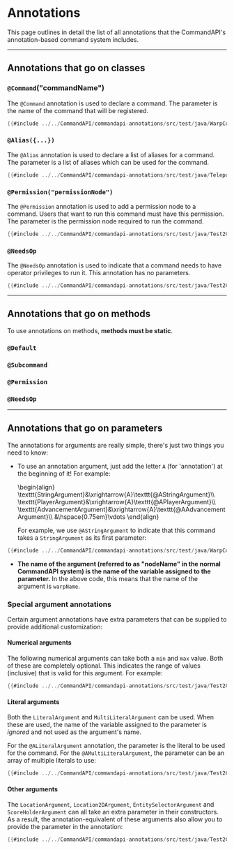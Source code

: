 # Annotations

This page outlines in detail the list of all annotations that the CommandAPI's annotation-based command system includes.

---

## Annotations that go on classes

### `@Command`("commandName")

The `@Command` annotation is used to declare a command. The parameter is the name of the command that will be registered.

```java
{{#include ../../CommandAPI/commandapi-annotations/src/test/java/WarpCommand.java:warps_command}}
```

### `@Alias({...})`

The `@Alias` annotation is used to declare a list of aliases for a command. The parameter is a list of aliases which can be used for the command.

```java
{{#include ../../CommandAPI/commandapi-annotations/src/test/java/TeleportCommand.java:teleport_command}}
```

### `@Permission("permissionNode")`

The `@Permission` annotation is used to add a permission node to a command. Users that want to run this command must have this permission. The parameter is the permission node required to run the command.

```java
{{#include ../../CommandAPI/commandapi-annotations/src/test/java/Test2Command.java:teleport_command_perms}}
```

### `@NeedsOp`

The `@NeedsOp` annotation is used to indicate that a command needs to have operator privileges to run it. This annotation has no parameters.

```java
{{#include ../../CommandAPI/commandapi-annotations/src/test/java/Test2Command.java:teleport_command_needsop}}
```

-----

## Annotations that go on methods

To use annotations on methods, **methods must be static**.

### `@Default`

### `@Subcommand`

### `@Permission`

### `@NeedsOp`

-----

## Annotations that go on parameters

The annotations for arguments are really simple, there's just two things you need to know:

- To use an annotation argument, just add the letter `A` (for 'annotation') at the beginning of it! For example:

  \begin{align}
  \texttt{StringArgument}&\xrightarrow{A}\texttt{@AStringArgument}\\\\
  \texttt{PlayerArgument}&\xrightarrow{A}\texttt{@APlayerArgument}\\\\
  \texttt{AdvancementArgument}&\xrightarrow{A}\texttt{@AAdvancementArgument}\\\\
  &\hspace{0.75em}\vdots
  \end{align}

  For example, we use `@AStringArgument` to indicate that this command takes a `StringArgument` as its first parameter:

```java
{{#include ../../CommandAPI/commandapi-annotations/src/test/java/WarpCommand.java:warps_warp}}
```

- **The name of the argument (referred to as "nodeName" in the normal CommandAPI system) is the name of the variable assigned to the parameter.** In the above code, this means that the name of the argument is `warpName`.

### Special argument annotations

Certain argument annotations have extra parameters that can be supplied to provide additional customization:

#### Numerical arguments

The following numerical arguments can take both a `min` and `max` value. Both of these are completely optional. This indicates the range of values (inclusive) that is valid for this argument. For example:

```java
{{#include ../../CommandAPI/commandapi-annotations/src/test/java/Test2Command.java:number_arguments}}
```

#### Literal arguments

Both the `LiteralArgument` and `MultiLiteralArgument` can be used. When these are used, the name of the variable assigned to the parameter is *ignored* and not used as the argument's name.

For the `@ALiteralArgument` annotation, the parameter is the literal to be used for the command. For the `@AMultiLiteralArgument`, the parameter can be an array of multiple literals to use:

```java
{{#include ../../CommandAPI/commandapi-annotations/src/test/java/Test2Command.java:literal_arguments}}
```

#### Other arguments

The `LocationArgument`, `Location2DArgument`, `EntitySelectorArgument` and `ScoreHolderArgument` can all take an extra parameter in their constructors. As a result, the annotation-equivalent of these arguments also allow you to provide the parameter in the annotation:

```java
{{#include ../../CommandAPI/commandapi-annotations/src/test/java/Test2Command.java:other_arguments}}
```

